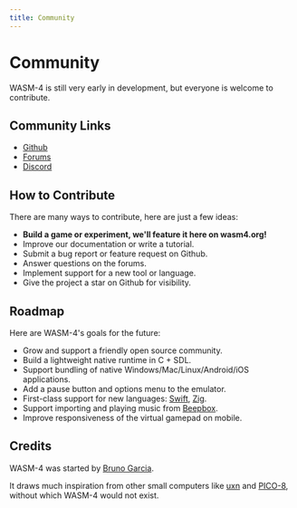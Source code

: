 ```yaml
---
title: Community
---
```


# Community

WASM-4 is still very early in development, but everyone is welcome to contribute.

## Community Links

- [Github](https://github.com/aduros/wasm4)
- [Forums](https://github.com/aduros/wasm4/discussions)
- [Discord](https://discord.gg/NFcWMxh4a6)

## How to Contribute

There are many ways to contribute, here are just a few ideas:

- **Build a game or experiment, we'll feature it here on wasm4.org!**
- Improve our documentation or write a tutorial.
- Submit a bug report or feature request on Github.
- Answer questions on the forums.
- Implement support for a new tool or language.
- Give the project a star on Github for visibility.

## Roadmap

Here are WASM-4's goals for the future:

- Grow and support a friendly open source community.
- Build a lightweight native runtime in C + SDL.
- Support bundling of native Windows/Mac/Linux/Android/iOS applications.
- Add a pause button and options menu to the emulator.
- First-class support for new languages: [Swift](https://swiftwasm.org/),
  [Zig](https://ziglang.org/).
- Support importing and playing music from [Beepbox](https://www.beepbox.co).
- Improve responsiveness of the virtual gamepad on mobile.

## Credits

WASM-4 was started by [Bruno Garcia](https://aduros.com).

It draws much inspiration from other small computers like
[uxn](https://wiki.xxiivv.com/site/uxn.html) and [PICO-8](https://www.lexaloffle.com/pico-8.php),
without which WASM-4 would not exist.
